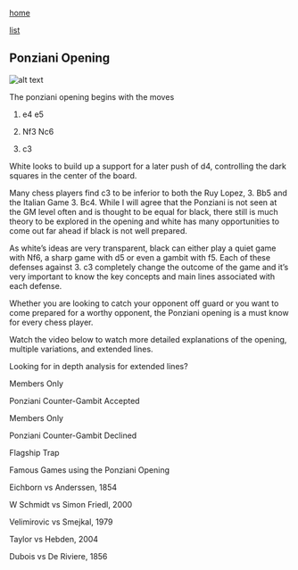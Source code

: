 [home](/zaliczeniowe1awww/)

[list](/zaliczeniowe1awww/list)

## Ponziani Opening

![alt text](https://www.thechesswebsite.com/wp-content/uploads/2012/07/ponziani-big.jpg "Ponziani Opening")


The ponziani opening begins with the moves

1. e4 e5

2. Nf3 Nc6

3. c3

White looks to build up a support for a later push of d4, controlling the dark squares in the center of the board.

Many chess players find c3 to be inferior to both the Ruy Lopez, 3. Bb5 and the Italian Game 3. Bc4. While I will agree that the Ponziani is not seen at the GM level often and is thought to be equal for black, there still is much theory to be explored in the opening and white has many opportunities to come out far ahead if black is not well prepared.

As white’s ideas are very transparent, black can either play a quiet game with Nf6, a sharp game with d5 or even a gambit with f5. Each of these defenses against 3. c3 completely change the outcome of the game and it’s very important to know the key concepts and main lines associated with each defense.

Whether you are looking to catch your opponent off guard or you want to come prepared for a worthy opponent, the Ponziani opening is a must know for every chess player.

Watch the video below to watch more detailed explanations of the opening, multiple variations, and extended lines.









Looking for in depth analysis for extended lines?



Members Only













Ponziani Counter-Gambit Accepted









Members Only













Ponziani Counter-Gambit Declined























Flagship Trap









Famous Games using the Ponziani Opening

Eichborn vs Anderssen, 1854

W Schmidt vs Simon Friedl, 2000

Velimirovic vs Smejkal, 1979

Taylor vs Hebden, 2004

Dubois vs De Riviere, 1856

